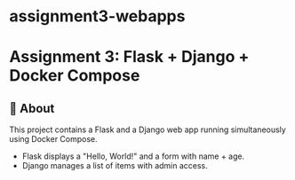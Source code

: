 # assignment3-webapps
# Assignment 3: Flask + Django + Docker Compose

## 🚀 About
This project contains a Flask and a Django web app running simultaneously using Docker Compose.

- Flask displays a "Hello, World!" and a form with name + age.
- Django manages a list of items with admin access.


